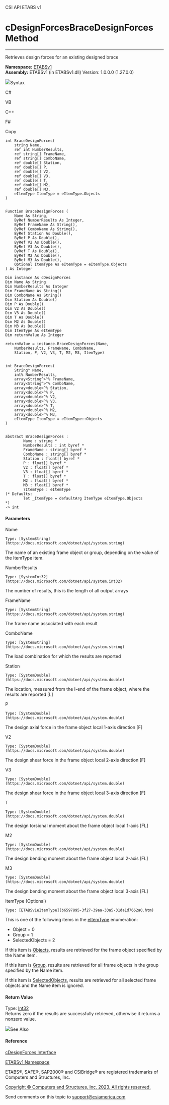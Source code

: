 ﻿

CSI API ETABS v1

# cDesignForcesBraceDesignForces Method  
  
---  
  
Retrieves design forces for an existing designed brace

**Namespace:** [ETABSv1](2780f1b8-2033-5289-2298-1cdb2a7508d9.htm)  
**Assembly:** ETABSv1 (in ETABSv1.dll) Version: 1.0.0.0 (1.27.0.0)

![](../icons/SectionExpanded.png)Syntax

C#

VB

C++

F#

Copy

    
    
    int BraceDesignForces(
    	string Name,
    	ref int NumberResults,
    	ref string[] FrameName,
    	ref string[] ComboName,
    	ref double[] Station,
    	ref double[] P,
    	ref double[] V2,
    	ref double[] V3,
    	ref double[] T,
    	ref double[] M2,
    	ref double[] M3,
    	eItemType ItemType = eItemType.Objects
    )
    
    
    Function BraceDesignForces ( 
    	Name As String,
    	ByRef NumberResults As Integer,
    	ByRef FrameName As String(),
    	ByRef ComboName As String(),
    	ByRef Station As Double(),
    	ByRef P As Double(),
    	ByRef V2 As Double(),
    	ByRef V3 As Double(),
    	ByRef T As Double(),
    	ByRef M2 As Double(),
    	ByRef M3 As Double(),
    	Optional ItemType As eItemType = eItemType.Objects
    ) As Integer
    
    Dim instance As cDesignForces
    Dim Name As String
    Dim NumberResults As Integer
    Dim FrameName As String()
    Dim ComboName As String()
    Dim Station As Double()
    Dim P As Double()
    Dim V2 As Double()
    Dim V3 As Double()
    Dim T As Double()
    Dim M2 As Double()
    Dim M3 As Double()
    Dim ItemType As eItemType
    Dim returnValue As Integer
    
    returnValue = instance.BraceDesignForces(Name, 
    	NumberResults, FrameName, ComboName, 
    	Station, P, V2, V3, T, M2, M3, ItemType)
    
    
    int BraceDesignForces(
    	String^ Name, 
    	int% NumberResults, 
    	array<String^>^% FrameName, 
    	array<String^>^% ComboName, 
    	array<double>^% Station, 
    	array<double>^% P, 
    	array<double>^% V2, 
    	array<double>^% V3, 
    	array<double>^% T, 
    	array<double>^% M2, 
    	array<double>^% M3, 
    	eItemType ItemType = eItemType::Objects
    )
    
    
    abstract BraceDesignForces : 
            Name : string * 
            NumberResults : int byref * 
            FrameName : string[] byref * 
            ComboName : string[] byref * 
            Station : float[] byref * 
            P : float[] byref * 
            V2 : float[] byref * 
            V3 : float[] byref * 
            T : float[] byref * 
            M2 : float[] byref * 
            M3 : float[] byref * 
            ?ItemType : eItemType 
    (* Defaults:
            let _ItemType = defaultArg ItemType eItemType.Objects
    *)
    -> int 
    

#### Parameters

Name

    Type: [SystemString](https://docs.microsoft.com/dotnet/api/system.string)  
The name of an existing frame object or group, depending on the value of the
ItemType item.

NumberResults

    Type: [SystemInt32](https://docs.microsoft.com/dotnet/api/system.int32)  
The number of results, this is the length of all output arrays

FrameName

    Type: [SystemString](https://docs.microsoft.com/dotnet/api/system.string)  
The frame name associated with each result

ComboName

    Type: [SystemString](https://docs.microsoft.com/dotnet/api/system.string)  
The load combination for which the results are reported

Station

    Type: [SystemDouble](https://docs.microsoft.com/dotnet/api/system.double)  
The location, measured from the I-end of the frame object, where the results
are reported [L]

P

    Type: [SystemDouble](https://docs.microsoft.com/dotnet/api/system.double)  
The design axial force in the frame object local 1-axis direction [F]

V2

    Type: [SystemDouble](https://docs.microsoft.com/dotnet/api/system.double)  
The design shear force in the frame object local 2-axis direction [F]

V3

    Type: [SystemDouble](https://docs.microsoft.com/dotnet/api/system.double)  
The design shear force in the frame object local 3-axis direction [F]

T

    Type: [SystemDouble](https://docs.microsoft.com/dotnet/api/system.double)  
The design torsional moment about the frame object local 1-axis [FL]

M2

    Type: [SystemDouble](https://docs.microsoft.com/dotnet/api/system.double)  
The design bending moment about the frame object local 2-axis [FL]

M3

    Type: [SystemDouble](https://docs.microsoft.com/dotnet/api/system.double)  
The design bending moment about the frame object local 3-axis [FL]

ItemType (Optional)

    Type: [ETABSv1eItemType](b6597895-3f27-39aa-33a5-31da1d7662a0.htm)  
This is one of the following items in the
[eItemType](b6597895-3f27-39aa-33a5-31da1d7662a0.htm) enumeration:

  * Object = 0
  * Group = 1
  * SelectedObjects = 2

If this item is [Objects](b6597895-3f27-39aa-33a5-31da1d7662a0.htm), results
are retrieved for the frame object specified by the Name item.

If this item is [Group](b6597895-3f27-39aa-33a5-31da1d7662a0.htm), results are
retrieved for all frame objects in the group specified by the Name item.

If this item is [SelectedObjects](b6597895-3f27-39aa-33a5-31da1d7662a0.htm),
results are retrieved for all selected frame objects and the Name item is
ignored.

#### Return Value

Type: [Int32](https://docs.microsoft.com/dotnet/api/system.int32)  
Returns zero if the results are successfully retrieved, otherwise it returns a
nonzero value.

![](../icons/SectionExpanded.png)See Also

#### Reference

[cDesignForces Interface](4f77b6bb-819e-35e8-eee9-7c306bb12186.htm)

[ETABSv1 Namespace](2780f1b8-2033-5289-2298-1cdb2a7508d9.htm)

ETABS®, SAFE®, SAP2000® and CSiBridge® are registered trademarks of Computers
and Structures, Inc.  

[Copyright © Computers and Structures, Inc. 2023. All rights
reserved.](http://www.csiamerica.com)

Send comments on this topic to
[support@csiamerica.com](mailto:support%40csiamerica.com?Subject=CSI%20API%20ETABS%20v1)

